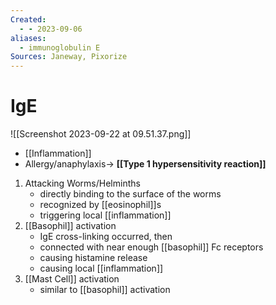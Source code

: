```yaml
---
Created:
  - - 2023-09-06
aliases:
  - immunoglobulin E
Sources: Janeway, Pixorize
---
```

# IgE
![[Screenshot 2023-09-22 at 09.51.37.png]]
- [[Inflammation]]
- Allergy/anaphylaxis→ **[[Type 1 hypersensitivity reaction]]**

1. Attacking Worms/Helminths
   - directly binding to the surface of the worms
   - recognized by [[eosinophil]]s
   - triggering local [[inflammation]]
2. [[Basophil]] activation
   - IgE cross-linking occurred, then
   - connected with near enough [[basophil]] Fc receptors
   - causing histamine release
   - causing local [[inflammation]]
3. [[Mast Cell]] activation
   - similar to [[basophil]] activation
